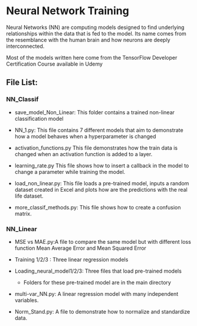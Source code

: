# Neural Network Training 

Neural Networks (NN) are computing models designed to find underlying relationships within the data that is fed to the model. Its name comes from the resemblance with the human brain and how neurons are deeply interconnected.

Most of the models written here come from the TensorFlow Developer Certification Course available in Udemy

## File List:
### NN_Classif 
+ save_model_Non_Linear: This folder contains a trained non-linear classification model

+ NN_1.py: This file contains 7 different models that aim to demonstrate how a model behaves when a hyperparameter is changed
 
+ activation_functions.py This file demonstrates how the train data is changed when an activation function is added to a layer.
 
+ learning_rate.py This file shows how to insert a callback in the model to change a parameter while training the model.

+ load_non_linear.py: This file loads a pre-trained model, inputs a random dataset created in Excel and plots how are the predictions with the real life dataset.

+ more_classif_methods.py: This file shows how to create a confusion matrix.

### NN_Linear
+ MSE vs MAE.py:A file to compare the same model but with different loss function Mean Average Error and Mean Squared Error

+ Training 1/2/3 : Three linear regression models

+ Loading_neural_model1/2/3: Three files that load pre-trained models
   + Folders for these pre-trained model are in the main directory

+ multi-var_NN.py: A linear regression model with many independent variables.

+ Norm_Stand.py: A file to demonstrate how to normalize and standardize data.




